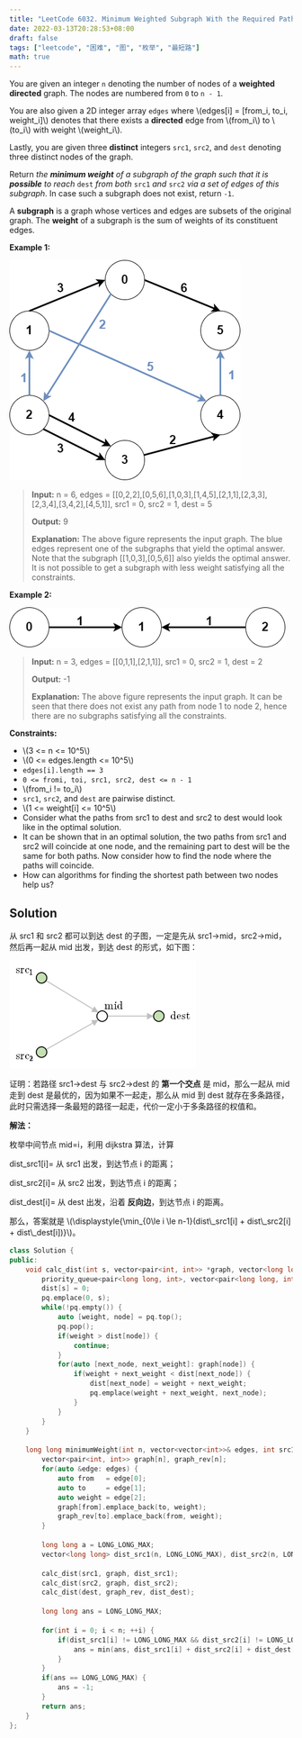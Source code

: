 ```yaml
---
title: "LeetCode 6032. Minimum Weighted Subgraph With the Required Paths"
date: 2022-03-13T20:28:53+08:00
draft: false
tags: ["leetcode", "困难", "图", "枚举", "最短路"]
math: true
---
```


You are given an integer `n` denoting the number of nodes of a **weighted directed** graph. The nodes are numbered from `0` to `n - 1`.

You are also given a 2D integer array `edges` where \\(edges[i] = [from_i, to_i, weight_i]\\) denotes that there exists a **directed** edge from \\(from_i\\) to \\(to_i\\) with weight \\(weight_i\\).

Lastly, you are given three **distinct** integers `src1`, `src2`, and `dest` denoting three distinct nodes of the graph.

Return _the **minimum weight** of a subgraph of the graph such that it is **possible** to reach_ `dest` _from both_ `src1` _and_ `src2` _via a set of edges of this subgraph_. In case such a subgraph does not exist, return `-1`.

A **subgraph** is a graph whose vertices and edges are subsets of the original graph. The **weight** of a subgraph is the sum of weights of its constituent edges.

<!--more-->

**Example 1:**

![](/images/leetcode6032example1drawio.png)

> **Input:** n = 6, edges = [[0,2,2],[0,5,6],[1,0,3],[1,4,5],[2,1,1],[2,3,3],[2,3,4],[3,4,2],[4,5,1]], src1 = 0, src2 = 1, dest = 5
>
> **Output:** 9
>
> **Explanation:**
> The above figure represents the input graph.
> The blue edges represent one of the subgraphs that yield the optimal answer.
> Note that the subgraph [[1,0,3],[0,5,6]] also yields the optimal answer. It is not possible to get a subgraph with less weight satisfying all the constraints.

**Example 2:**

![](/images/leetcode6032example2-1drawio.png)

> **Input:** n = 3, edges = [[0,1,1],[2,1,1]], src1 = 0, src2 = 1, dest = 2
>
> **Output:** -1
>
> **Explanation:**
> The above figure represents the input graph.
> It can be seen that there does not exist any path from node 1 to node 2, hence there are no subgraphs satisfying all the constraints.

**Constraints:**

- \\(3 <= n <= 10^5\\)
- \\(0 <= edges.length <= 10^5\\)
- `edges[i].length == 3`
- `0 <= fromi, toi, src1, src2, dest <= n - 1`
- \\(from_i != to_i\\)
- `src1`, `src2`, and `dest` are pairwise distinct.
- \\(1 <= weight[i] <= 10^5\\)
- Consider what the paths from src1 to dest and src2 to dest would look like in the optimal solution.
- It can be shown that in an optimal solution, the two paths from src1 and src2 will coincide at one node, and the remaining part to dest will be the same for both paths. Now consider how to find the node where the paths will coincide.
- How can algorithms for finding the shortest path between two nodes help us?

## Solution

从 src1​ 和 src2​ 都可以到达 dest 的子图，一定是先从 src1​→mid，src2​→mid，然后再一起从 mid 出发，到达 dest 的形式，如下图：

![image.png](/images/1647144486-mChqpS-image.png)

证明：若路径 src1​→dest 与 src2​→dest 的 **第一个交点** 是 mid，那么一起从 mid 走到 dest 是最优的，因为如果不一起走，那么从 mid 到 dest 就存在多条路径，此时只需选择一条最短的路径一起走，代价一定小于多条路径的权值和。

**解法：**

枚举中间节点 mid=i，利用 dijkstra 算法，计算

dist_src1[i]= 从 src1​ 出发，到达节点 i 的距离；

dist_src2[i]= 从 src2​ 出发，到达节点 i 的距离；

dist_dest[i]= 从 dest 出发，沿着 **反向边**，到达节点 i 的距离。

那么，答案就是 \\(\displaystyle{\min\_{0\le i \le n-1}(dist\\\_src1[i] + dist\\\_src2[i] + dist\\\_dest[i])}\\)。

```cpp
class Solution {
public:
    void calc_dist(int s, vector<pair<int, int>> *graph, vector<long long int> &dist) {
        priority_queue<pair<long long, int>, vector<pair<long long, int>>, greater<>> pq;
        dist[s] = 0;
        pq.emplace(0, s);
        while(!pq.empty()) {
            auto [weight, node] = pq.top();
            pq.pop();
            if(weight > dist[node]) {
                continue;
            }
            for(auto [next_node, next_weight]: graph[node]) {
                if(weight + next_weight < dist[next_node]) {
                    dist[next_node] = weight + next_weight;
                    pq.emplace(weight + next_weight, next_node);
                }
            }
        }
    }

    long long minimumWeight(int n, vector<vector<int>>& edges, int src1, int src2, int dest) {
        vector<pair<int, int>> graph[n], graph_rev[n];
        for(auto &edge: edges) {
            auto from   = edge[0];
            auto to     = edge[1];
            auto weight = edge[2];
            graph[from].emplace_back(to, weight);
            graph_rev[to].emplace_back(from, weight);
        }

        long long a = LONG_LONG_MAX;
        vector<long long> dist_src1(n, LONG_LONG_MAX), dist_src2(n, LONG_LONG_MAX), dist_dest(n, LONG_LONG_MAX);

        calc_dist(src1, graph, dist_src1);
        calc_dist(src2, graph, dist_src2);
        calc_dist(dest, graph_rev, dist_dest);

        long long ans = LONG_LONG_MAX;

        for(int i = 0; i < n; ++i) {
            if(dist_src1[i] != LONG_LONG_MAX && dist_src2[i] != LONG_LONG_MAX && dist_dest[i] != LONG_LONG_MAX) {
                ans = min(ans, dist_src1[i] + dist_src2[i] + dist_dest[i]);
            }
        }
        if(ans == LONG_LONG_MAX) {
            ans = -1;
        }
        return ans;
    }
};
```
